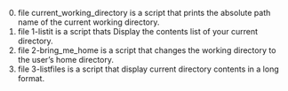 0. file current_working_directory is a script that prints the absolute path name of the current working directory.
1. file 1-listit is a script thats Display the contents list of your current directory.
2. file 2-bring_me_home is a script that changes the working directory to the user’s home directory.
3. file 3-listfiles is a script that display current directory contents in a long format.
